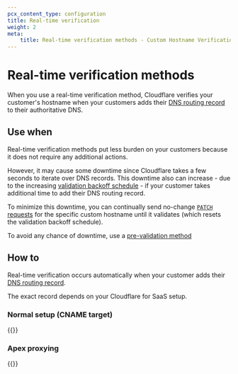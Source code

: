 ```yaml
---
pcx_content_type: configuration
title: Real-time verification
weight: 2
meta:
    title: Real-time verification methods - Custom Hostname Verification
---
```


# Real-time verification methods

When you use a real-time verification method, Cloudflare verifies your customer's hostname when your customers adds their [DNS routing record](/cloudflare-for-platforms/cloudflare-for-saas/start/getting-started/#step-5--have-customer-create-a-cname-record) to their authoritative DNS.

## Use when

Real-time verification methods put less burden on your customers because it does not require any additional actions.

However, it may cause some downtime since Cloudflare takes a few seconds to iterate over DNS records. This downtime also can increase - due to the increasing [validation backoff schedule](/ssl/reference/validation-backoff-schedule/) - if your customer takes additional time to add their DNS routing record.

To minimize this downtime, you can continually send no-change [`PATCH` requests](/api/operations/custom-hostname-for-a-zone-edit-custom-hostname) for the specific custom hostname until it validates (which resets the validation backoff schedule).

To avoid any chance of downtime, use a [pre-validation method](/cloudflare-for-platforms/cloudflare-for-saas/domain-support/hostname-verification/pre-verification/)

## How to

Real-time verification occurs automatically when your customer adds their [DNS routing record](/cloudflare-for-platforms/cloudflare-for-saas/start/getting-started/#step-5--have-customer-create-a-cname-record).

The exact record depends on your Cloudflare for SaaS setup.

### Normal setup (CNAME target)

{{<render file="_cname-target-process.md">}}

### Apex proxying

{{<render file="_apex-proxying-process.md">}}